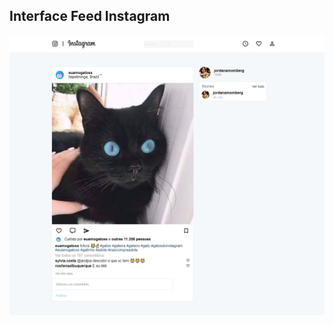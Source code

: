 ## Interface Feed Instagram 

![instagram](https://github.com/jordanamomberg/interface-instagram/blob/master/blob/insta.png?raw=true)
